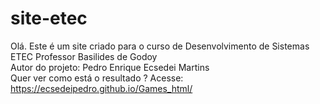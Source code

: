 # site-etec
Olá. Este é um site criado para o curso de Desenvolvimento de Sistemas<br>
ETEC Professor Basilides de Godoy<br>
Autor do projeto: Pedro Enrique Ecsedei Martins<br>
Quer ver como está o resultado ? Acesse: https://ecsedeipedro.github.io/Games_html/
